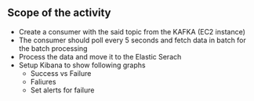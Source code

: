 ## Scope of the activity
* Create a consumer with the said topic from the KAFKA (EC2 instance)
* The consumer should poll every 5 seconds and fetch data in batch for the batch processing
* Process the data and move it to the Elastic Serach
* Setup Kibana to show following graphs
  * Success vs Failure
  * Faliures
  * Set alerts for failure
